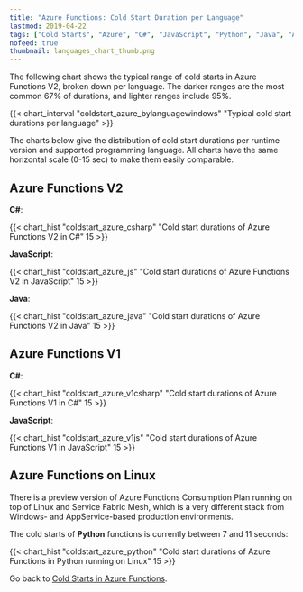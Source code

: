 ```yaml
---
title: "Azure Functions: Cold Start Duration per Language"
lastmod: 2019-04-22
tags: ["Cold Starts", "Azure", "C#", "JavaScript", "Python", "Java", "Azure Functions"]
nofeed: true
thumbnail: languages_chart_thumb.png
---
```


The following chart shows the typical range of cold starts in Azure Functions V2, broken down per language. The darker ranges are the most common 67% of durations, and lighter ranges include 95%.

{{< chart_interval 
    "coldstart_azure_bylanguagewindows"
    "Typical cold start durations per language" >}}

The charts below give the distribution of cold start durations per runtime version and supported programming language. All charts have the same horizontal scale (0-15 sec) to make them easily comparable.

## Azure Functions V2

**C#**:

{{< chart_hist 
     "coldstart_azure_csharp" 
     "Cold start durations of Azure Functions V2 in C#" 
     15 >}}

**JavaScript**:

{{< chart_hist 
     "coldstart_azure_js" 
     "Cold start durations of Azure Functions V2 in JavaScript" 
     15 >}}

**Java**:

{{< chart_hist 
     "coldstart_azure_java" 
     "Cold start durations of Azure Functions V2 in Java" 
     15 >}}

## Azure Functions V1

**C#**:

{{< chart_hist 
     "coldstart_azure_v1csharp" 
     "Cold start durations of Azure Functions V1 in C#" 
     15 >}}

**JavaScript**:

{{< chart_hist 
     "coldstart_azure_v1js" 
     "Cold start durations of Azure Functions V1 in JavaScript" 
     15 >}}

## Azure Functions on Linux

There is a preview version of Azure Functions Consumption Plan running on top of Linux and Service Fabric Mesh, which is a very different stack from Windows- and AppService-based production environments.

The cold starts of **Python** functions is currently between 7 and 11 seconds:

{{< chart_hist 
     "coldstart_azure_python" 
     "Cold start durations of Azure Functions in Python running on Linux"
     15 >}}

Go back to [Cold Starts in Azure Functions](/serverless/coldstarts/azure/).